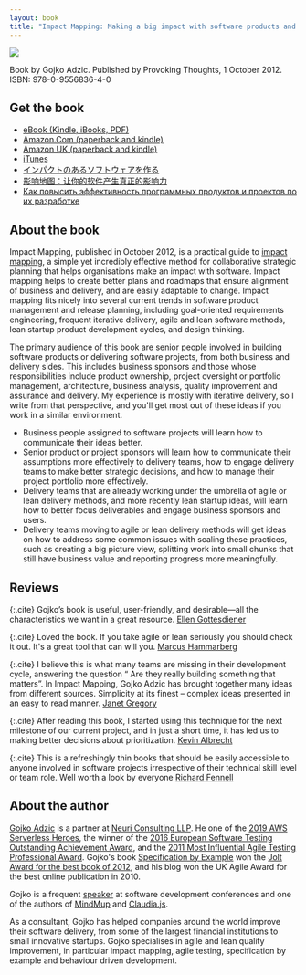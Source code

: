 ```yaml
---
layout: book
title: "Impact Mapping: Making a big impact with software products and projects"
---
```


![](/assets/cover500.png)

Book by Gojko Adzic. Published by Provoking Thoughts, 1 October 2012.  ISBN: 978-0-9556836-4-0

## Get the book

<ul>
<li><a target="_blank" href="https://leanpub.com/impact-mapping/">eBook (Kindle, iBooks, PDF)</a></li>
<li><a target="_blank" href="http://www.amazon.com/gp/product/0955683645/ref=as_li_ss_tl?ie=UTF8&camp=1789&creative=390957&creativeASIN=0955683645&linkCode=as2&tag=swingwiki-20">Amazon.Com (paperback and kindle)</a></li>
<li><a target="_blank" href="http://www.amazon.co.uk/gp/product/0955683645/ref=as_li_ss_tl?ie=UTF8&camp=1634&creative=19450&creativeASIN=0955683645&linkCode=as2&tag=swingwiki-21">Amazon UK (paperback and kindle)</a></li>
<li><a target="_blank" href="https://itunes.apple.com/gb/book/impact-mapping/id572531712?mt=11">iTunes</a></li>
<li><a target="_blank" href="http://www.shoeisha.co.jp/book/detail/9784798135939">インパクトのあるソフトウェアを作る</a></li>
<li><a target="_blank" href="http://www.ituring.com.cn/book/1395">影响地图：让你的软件产生真正的影响力</a></li>
<li><a target="_blank" href="https://www.alpinabook.ru/catalog/StartupsInnovativeEntrepreneurship/347961/">Как повысить эффективность программных продуктов и проектов по их разработке</a></li>
</ul>

## About the book

Impact Mapping, published in October 2012, is a practical guide to [impact mapping](http://impactmapping.org), a simple yet incredibly effective method for collaborative strategic planning that helps organisations make an impact with software. Impact mapping helps to create better plans and roadmaps that ensure alignment of business and delivery, and are easily adaptable to change. Impact mapping fits nicely into several current trends in software product management and release planning, including goal-oriented requirements engineering, frequent iterative delivery, agile and lean software methods, lean startup product development cycles, and design thinking.

The primary audience of this book are senior people involved in building software products or delivering software projects, from both business and delivery sides. This includes business sponsors and those whose responsibilities include product ownership, project oversight or portfolio management, architecture, business analysis, quality improvement and assurance and delivery. My experience is mostly with iterative delivery, so I write from that perspective, and you'll get most out of these ideas if you work in a similar environment.

* Business people assigned to software projects will learn how to communicate their ideas better.
* Senior product or project sponsors will learn how to communicate their assumptions more effectively to delivery teams, how to engage delivery teams to make better strategic decisions, and how to manage their project portfolio more effectively.
* Delivery teams that are already working under the umbrella of agile or lean delivery methods, and more recently lean startup ideas, will learn how to better focus deliverables and engage business sponsors and users.
* Delivery teams moving to agile or lean delivery methods will get ideas on how to address some common issues with scaling these practices, such as creating a big picture view, splitting work into small chunks that still have business value and reporting progress more meaningfully.


## Reviews

{:.cite}
Gojko’s book is useful, user-friendly, and desirable—all the characteristics we want in a great resource.  [Ellen Gottesdiener](http://www.ebgconsulting.com/blog/software-that-matters-a-review-of-gojko-adzics-impact-mapping/)

{:.cite}
Loved the book. If you take agile or lean seriously you should check it out. It's a great tool that can will you.  [Marcus Hammarberg](http://www.marcusoft.net/2012/12/impact-mapping-great-book-great-tool.html)

{:.cite}
I believe this is what many teams are missing in their development cycle, answering the question “ Are they really building something that matters”.  In Impact Mapping, Gojko Adzic has brought together many ideas from different sources.  Simplicity at its finest – complex ideas presented in an easy to read manner.  [Janet Gregory](http://janetgregory.ca/book-reviews-discover-to-deliver-and-impact-mapping-2/)

{:.cite}
After reading this book, I started using this technique for the next milestone of our current project, and in just a short time, it has led us to making better decisions about prioritization.   [Kevin Albrecht](http://www.amazon.com/gp/customer-reviews/R2XEJVO15PF110/ref=cmcrprrvwttl?ie=UTF8&ASIN=0955683645)

{:.cite}
This is a refreshingly thin books that should be easily accessible to anyone involved in software projects irrespective of their technical skill level or team role. Well worth a look by everyone [Richard Fennell](https://blogs.blackmarble.co.uk/blogs/rfennell/post/2012/11/21/New-book-from-Gojko-Adzic-Impact-Mapping.aspx)

## About the author

[Gojko Adzic](https://gojko.net/about/) is a partner at [Neuri Consulting LLP](https://neuri.co.uk). He one of the [2019 AWS Serverless Heroes](https://aws.amazon.com/developer/community/heroes/gojko-adzic/), the winner of the [2016 European Software Testing Outstanding Achievement Award](http://www.softwaretestingnews.co.uk/the-european-software-testing-awards-2016-winners-announced-during-gala-dinner/), and the [2011 Most Influential Agile Testing Professional Award](https://agiletestingdays.com/miatpp/). Gojko's book [Specification by Example](https://www.amazon.com/Specification-Example-Successful-Deliver-Software/dp/1617290084) won the [Jolt Award for the best book of 2012](http://www.drdobbs.com/joltawards/jolt-awards-the-best-books/240007480?pgno=7), and his blog won the UK Agile Award for the best online publication in 2010.

Gojko is a frequent [speaker](https://gojko.net/lists/presentations.html) at software development conferences and one of the authors of [MindMup](https://www.mindmup.com) and [Claudia.js](https://claudiajs.com). 

As a consultant, Gojko has helped companies around the world improve their software delivery, from some of the largest financial institutions to small innovative startups. Gojko specialises in agile and lean quality improvement, in particular impact mapping, agile testing, specification by example and behaviour driven development.
